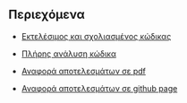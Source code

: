 ## Περιεχόμενα

- [Εκτελέσιμος και σχολιασμένος κώδικας](https://github.com/TasoulasTheofanis/MM1-Queue-System-C/tree/master/Code)

- [Πλήρης ανάλυση κώδικα](https://github.com/TasoulasTheofanis/MM1-Queue-System-C/blob/master/_Ανάλυση_Κώδικα_.pdf)

- [Αναφορά αποτελεσμάτων σε pdf](https://github.com/TasoulasTheofanis/MM1-Queue-System-C/blob/master/_Αναφορά_.pdf)

- [Αναφορά αποτελεσμάτων σε github page](https://tasoulastheofanis.github.io/MM1-Queue-System-C/)
